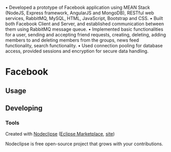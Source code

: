 
•	Developed a prototype of Facebook application using MEAN Stack (NodeJS, Express framework, AngularJS and MongoDB), RESTful web services, RabbitMQ, MySQL, HTML, JavaScript, Bootstrap and CSS.
•	Built both Facebook Client and Server, and established communication between them using RabbitMQ message queue. 
•	Implemented basic functionalities for a user, sending and accepting friend requests, creating, deleting, adding members to and deleting members from the groups, news feed functionality, search functionality. 
•	Used connection pooling for database access, provided sessions and encryption for secure data handling.
# Facebook



## Usage



## Developing



### Tools

Created with [Nodeclipse](https://github.com/Nodeclipse/nodeclipse-1)
 ([Eclipse Marketplace](http://marketplace.eclipse.org/content/nodeclipse), [site](http://www.nodeclipse.org))   

Nodeclipse is free open-source project that grows with your contributions.
